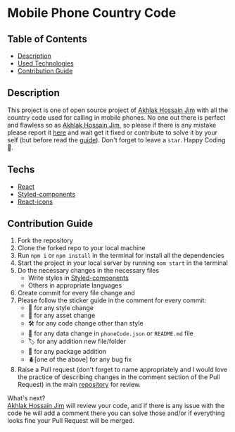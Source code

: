# Mobile Phone Country Code

## Table of Contents

- [Description](##description)
- [Used Technologies](##techs)
- [Contribution Guide](##contribution-guide)

## Description

This project is one of open source project of [Akhlak Hossain Jim](https://ahjim.com) with all the country code used for calling in mobile phones. No one out there is perfect and flawless so as [Akhlak Hossain Jim](https://ahjim.com), so please if there is any mistake please report it [here](https://github.com/Akhlak-Hossain-Jim/mobile-phone-country-code/issues/new) and wait get it fixed or contribute to solve it by your self (but before read the [guide](##contribution-guide)). Don't forget to leave a `star`. Happy Coding 🙂.

## Techs

- [React](https://reactjs.org/)
- [Styled-components](https://styled-components.com/)
- [React-icons](https://react-icons.github.io/react-icons/)

## Contribution Guide

1. Fork the repository
2. Clone the forked repo to your local machine
3. Run `npm i` or  `npm install` in the terminal for install all the dependencies
4. Start the project  in your local server by running `nom start` in the terminal
5. Do the necessary changes in the necessary files
    - Write styles in [Styled-components](https://styled-components.com/)
    - Others in appropriate languages
6. Create commit for every file change and
7. Please follow the sticker guide in the comment for every commit:
    - 💅 for any style change
    - 🦄 for any asset change
    - 🛠️ for any code change other than style
    - 📕 for any data change in `phoneCode.json` or `README.md` file
    - 🏷️ for any addition new file/folder
    - 🧩 for any package addition
    - 🪲[one of the above] for any bug fix
8. Raise a Pull request (don't forget to name appropriately and I would love the practice of describing changes in the comment section of the Pull Request) in the main [repository](https://github.com/Akhlak-Hossain-Jim/mobile-phone-country-code) for review.

What's next? <br/>
[Akhlak Hossain Jim](https://ahjim.com) will review your code, and if there is any issue with the code he will add a comment there you can solve those and/or if everything looks fine your Pull Request will be merged.
